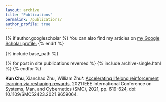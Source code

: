 ```yaml
---
layout: archive
title: "Publications"
permalink: /publications/
author_profile: true
---
```


{% if author.googlescholar %}
  You can also find my articles on <u><a href="{{author.googlescholar}}">my Google Scholar profile</a>.</u>
{% endif %}

{% include base_path %}

{% for post in site.publications reversed %}
  {% include archive-single.html %}
{% endfor %}

**Kun Chu**, Xianchao Zhu, William Zhu*. [Accelerating lifelong reinforcement learning via reshaping rewards](https://ieeexplore.ieee.org/document/9659064), 2021 IEEE International Conference on Systems, Man, and Cybernetics (SMC), 2021, pp. 619-624, doi: 10.1109/SMC52423.2021.9659064.
